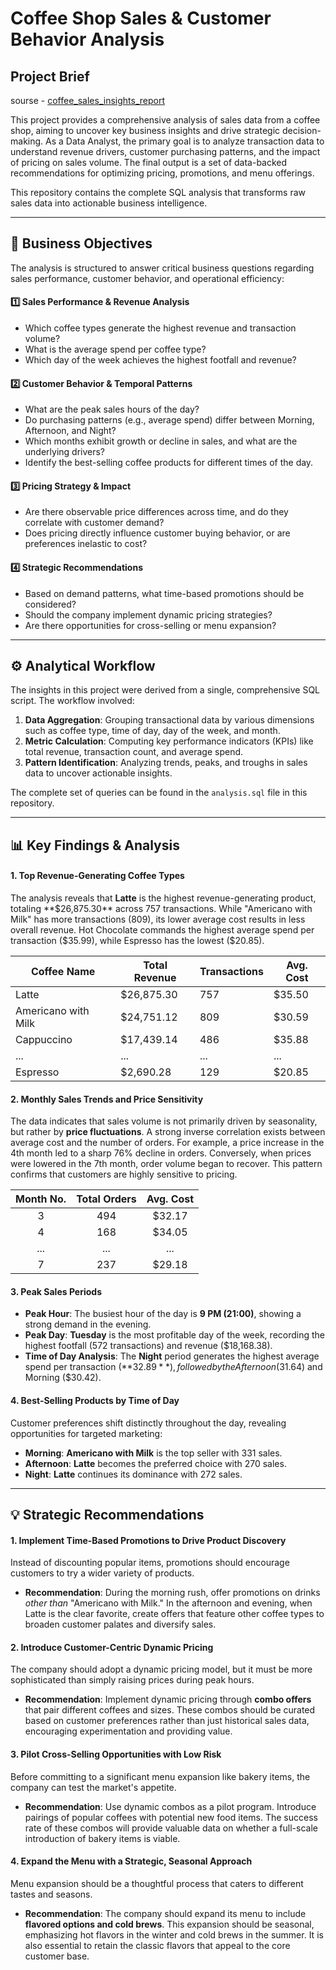 # Coffee Shop Sales & Customer Behavior Analysis

## Project Brief
sourse - [coffee_sales_insights_report](https://www.kaggle.com/datasets/sidraaazam/coffee-sales-insights-report)

This project provides a comprehensive analysis of sales data from a coffee shop, aiming to uncover key business insights and drive strategic decision-making. As a Data Analyst, the primary goal is to analyze transaction data to understand revenue drivers, customer purchasing patterns, and the impact of pricing on sales volume. The final output is a set of data-backed recommendations for optimizing pricing, promotions, and menu offerings.

This repository contains the complete SQL analysis that transforms raw sales data into actionable business intelligence.

---

## 🎯 Business Objectives

The analysis is structured to answer critical business questions regarding sales performance, customer behavior, and operational efficiency:

#### 1️⃣ Sales Performance & Revenue Analysis
- Which coffee types generate the highest revenue and transaction volume?
- What is the average spend per coffee type?
- Which day of the week achieves the highest footfall and revenue?

#### 2️⃣ Customer Behavior & Temporal Patterns
- What are the peak sales hours of the day?
- Do purchasing patterns (e.g., average spend) differ between Morning, Afternoon, and Night?
- Which months exhibit growth or decline in sales, and what are the underlying drivers?
- Identify the best-selling coffee products for different times of the day.

#### 3️⃣ Pricing Strategy & Impact
- Are there observable price differences across time, and do they correlate with customer demand?
- Does pricing directly influence customer buying behavior, or are preferences inelastic to cost?

#### 4️⃣ Strategic Recommendations
- Based on demand patterns, what time-based promotions should be considered?
- Should the company implement dynamic pricing strategies?
- Are there opportunities for cross-selling or menu expansion?

---

## ⚙️ Analytical Workflow

The insights in this project were derived from a single, comprehensive SQL script. The workflow involved:
1.  **Data Aggregation**: Grouping transactional data by various dimensions such as coffee type, time of day, day of the week, and month.
2.  **Metric Calculation**: Computing key performance indicators (KPIs) like total revenue, transaction count, and average spend.
3.  **Pattern Identification**: Analyzing trends, peaks, and troughs in sales data to uncover actionable insights.

The complete set of queries can be found in the `analysis.sql` file in this repository.

---

## 📊 Key Findings & Analysis

#### 1. Top Revenue-Generating Coffee Types
The analysis reveals that **Latte** is the highest revenue-generating product, totaling **$26,875.30** across 757 transactions. While "Americano with Milk" has more transactions (809), its lower average cost results in less overall revenue. Hot Chocolate commands the highest average spend per transaction ($35.99), while Espresso has the lowest ($20.85).

| Coffee Name         | Total Revenue | Transactions | Avg. Cost |
| ------------------- | ------------- | ------------ | --------- |
| Latte               | $26,875.30    | 757          | $35.50    |
| Americano with Milk | $24,751.12    | 809          | $30.59    |
| Cappuccino          | $17,439.14    | 486          | $35.88    |
| ...                 | ...           | ...          | ...       |
| Espresso            | $2,690.28     | 129          | $20.85    |

#### 2. Monthly Sales Trends and Price Sensitivity
The data indicates that sales volume is not primarily driven by seasonality, but rather by **price fluctuations**. A strong inverse correlation exists between average cost and the number of orders. For example, a price increase in the 4th month led to a sharp 76% decline in orders. Conversely, when prices were lowered in the 7th month, order volume began to recover. This pattern confirms that customers are highly sensitive to pricing.

| Month No. | Total Orders | Avg. Cost |
| :-------: | :----------: | :-------: |
| 3         | 494          | $32.17    |
| 4         | 168          | $34.05    |
| ...       | ...          | ...       |
| 7         | 237          | $29.18    |

#### 3. Peak Sales Periods
- **Peak Hour**: The busiest hour of the day is **9 PM (21:00)**, showing a strong demand in the evening.
- **Peak Day**: **Tuesday** is the most profitable day of the week, recording the highest footfall (572 transactions) and revenue ($18,168.38).
- **Time of Day Analysis**: The **Night** period generates the highest average spend per transaction (**$32.89**), followed by the Afternoon ($31.64) and Morning ($30.42).

#### 4. Best-Selling Products by Time of Day
Customer preferences shift distinctly throughout the day, revealing opportunities for targeted marketing:
- **Morning**: **Americano with Milk** is the top seller with 331 sales.
- **Afternoon**: **Latte** becomes the preferred choice with 270 sales.
- **Night**: **Latte** continues its dominance with 272 sales.

---

## 💡 Strategic Recommendations

#### 1. Implement Time-Based Promotions to Drive Product Discovery
Instead of discounting popular items, promotions should encourage customers to try a wider variety of products.
- **Recommendation**: During the morning rush, offer promotions on drinks *other than* "Americano with Milk." In the afternoon and evening, when Latte is the clear favorite, create offers that feature other coffee types to broaden customer palates and diversify sales.

#### 2. Introduce Customer-Centric Dynamic Pricing
The company should adopt a dynamic pricing model, but it must be more sophisticated than simply raising prices during peak hours.
- **Recommendation**: Implement dynamic pricing through **combo offers** that pair different coffees and sizes. These combos should be curated based on customer preferences rather than just historical sales data, encouraging experimentation and providing value.

#### 3. Pilot Cross-Selling Opportunities with Low Risk
Before committing to a significant menu expansion like bakery items, the company can test the market's appetite.
- **Recommendation**: Use dynamic combos as a pilot program. Introduce pairings of popular coffees with potential new food items. The success rate of these combos will provide valuable data on whether a full-scale introduction of bakery items is viable.

#### 4. Expand the Menu with a Strategic, Seasonal Approach
Menu expansion should be a thoughtful process that caters to different tastes and seasons.
- **Recommendation**: The company should expand its menu to include **flavored options and cold brews**. This expansion should be seasonal, emphasizing hot flavors in the winter and cold brews in the summer. It is also essential to retain the classic flavors that appeal to the core customer base.
